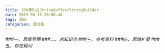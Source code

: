 ```yaml
---
title: JDK源码之StringBuffer/StringBuilder
date: 2019-03-13 20:08:44
tags: 源码
categories: 源码篇
---
```

###一、*思维导图*
###二、*总知识点*
###三、*参考资料*
###四、*思维扩展*
###五、*存在疑问*